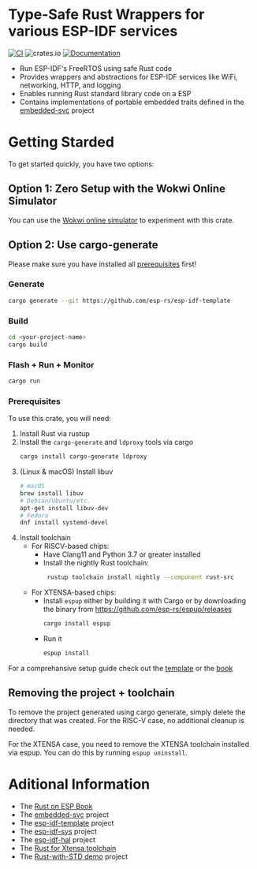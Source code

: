 # Type-Safe Rust Wrappers for various ESP-IDF services

[![CI](https://github.com/esp-rs/esp-idf-svc/actions/workflows/ci.yml/badge.svg)](https://github.com/esp-rs/esp-idf-svc/actions/workflows/ci.yml)
![crates.io](https://img.shields.io/crates/v/esp-idf-svc.svg)
[![Documentation](https://img.shields.io/badge/docs-esp--rs-brightgreen)](https://esp-rs.github.io/esp-idf-svc/esp_idf_svc/index.html)


- Run ESP-IDF's FreeRTOS using safe Rust code
- Provides wrappers and abstractions for ESP-IDF services like WiFi, networking, HTTP, and logging
- Enables running Rust standard library code on a ESP
- Contains implementations of portable embedded traits defined in the [embedded-svc](https://github.com/ivmarkov/embedded-svc) project

# Getting Starded

To get started quickly, you have two options:

## Option 1: Zero Setup with the Wokwi Online Simulator

You can use the [Wokwi online simulator](https://wokwi.com/projects/332188235906155092) to experiment with this crate.

## Option 2: Use cargo-generate
Please make sure you have installed all [prerequisites](https://github.com/esp-rs/esp-idf-template#prerequisites) first!
### Generate
```bash
cargo generate --git https://github.com/esp-rs/esp-idf-template
```
### Build
```bash 
cd <your-project-name>
cargo build
```
### Flash + Run + Monitor
```bash
cargo run
```

### Prerequisites

To use this crate, you will need:

1. Install Rust via rustup
2. Install the `cargo-generate` and `ldproxy` tools via cargo
    ```bash
    cargo install cargo-generate ldproxy

    ```
3. (Linux & macOS) Install libuv
    ```bash
    # macOS
    brew install libuv
    # Debian/Ubuntu/etc.
    apt-get install libuv-dev
    # Fedora
    dnf install systemd-devel
    ```
4. Install toolchain
    *  For RISCV-based chips:
        - Have Clang11 and Python 3.7 or greater installed
        - Install the nightly Rust toolchain:
            ```bash
             rustup toolchain install nightly --component rust-src
             ```
    * For XTENSA-based chips:
        - Install `espup` either by building it with Cargo or by downloading the binary from https://github.com/esp-rs/espup/releases
            ```bash
            cargo install espup
            ```
       - Run it
            ```bash
            espup install
            ```

For a comprehansive setup guide check out the [template](https://github.com/esp-rs/esp-idf-template#prerequisites) or the [book](https://esp-rs.github.io/book/)

## Removing the project + toolchain
To remove the project generated using cargo generate, simply delete the directory that was created. For the RISC-V case, no additional cleanup is needed.

For the XTENSA case, you need to remove the XTENSA toolchain installed via espup. You can do this by running `espup uninstall`.


# Aditional Information

* The [Rust on ESP Book](https://esp-rs.github.io/book/)
* The [embedded-svc](https://github.com/esp-rs/embedded-svc) project
* The [esp-idf-template](https://github.com/esp-rs/esp-idf-template) project
* The [esp-idf-sys](https://github.com/esp-rs/esp-idf-sys) project
* The [esp-idf-hal](https://github.com/esp-rs/esp-idf-hal) project
* The [Rust for Xtensa toolchain](https://github.com/esp-rs/rust-build)
* The [Rust-with-STD demo](https://github.com/ivmarkov/rust-esp32-std-demo) project
